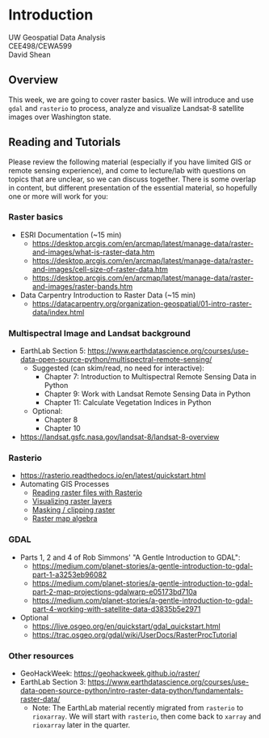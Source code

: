 # Introduction

UW Geospatial Data Analysis  
CEE498/CEWA599  
David Shean  

## Overview
This week, we are going to cover raster basics.  We will introduce and use `gdal` and `rasterio` to process, analyze and visualize Landsat-8 satellite images over Washington state.

## Reading and Tutorials
Please review the following material (especially if you have limited GIS or remote sensing experience), and come to lecture/lab with questions on topics that are unclear, so we can discuss together.  There is some overlap in content, but different presentation of the essential material, so hopefully one or more will work for you:

### Raster basics
* ESRI Documentation (~15 min)
    * https://desktop.arcgis.com/en/arcmap/latest/manage-data/raster-and-images/what-is-raster-data.htm
    * https://desktop.arcgis.com/en/arcmap/latest/manage-data/raster-and-images/cell-size-of-raster-data.htm
    * https://desktop.arcgis.com/en/arcmap/latest/manage-data/raster-and-images/raster-bands.htm
* Data Carpentry Introduction to Raster Data (~15 min)
    * https://datacarpentry.org/organization-geospatial/01-intro-raster-data/index.html

### Multispectral Image and Landsat background
* EarthLab Section 5: https://www.earthdatascience.org/courses/use-data-open-source-python/multispectral-remote-sensing/
    * Suggested (can skim/read, no need for interactive):
        * Chapter 7: Introduction to Multispectral Remote Sensing Data in Python
        * Chapter 9: Work with Landsat Remote Sensing Data in Python
        * Chapter 11: Calculate Vegetation Indices in Python
    * Optional:
        * Chapter 8
        * Chapter 10
* https://landsat.gsfc.nasa.gov/landsat-8/landsat-8-overview

### Rasterio
* https://rasterio.readthedocs.io/en/latest/quickstart.html
* Automating GIS Processes
    * [Reading raster files with Rasterio](https://automating-gis-processes.github.io/site/notebooks/Raster/reading-raster.html)
    * [Visualizing raster layers](https://automating-gis-processes.github.io/site/notebooks/Raster/plotting-raster.html)
    * [Masking / clipping raster](https://automating-gis-processes.github.io/site/notebooks/Raster/clipping-raster.html)
    * [Raster map algebra](https://automating-gis-processes.github.io/site/notebooks/Raster/raster-map-algebra.html)

### GDAL
* Parts 1, 2 and 4 of Rob Simmons' "A Gentle Introduction to GDAL":
    * https://medium.com/planet-stories/a-gentle-introduction-to-gdal-part-1-a3253eb96082
    * https://medium.com/planet-stories/a-gentle-introduction-to-gdal-part-2-map-projections-gdalwarp-e05173bd710a
    * https://medium.com/planet-stories/a-gentle-introduction-to-gdal-part-4-working-with-satellite-data-d3835b5e2971
* Optional
    * https://live.osgeo.org/en/quickstart/gdal_quickstart.html
    * https://trac.osgeo.org/gdal/wiki/UserDocs/RasterProcTutorial

### Other resources
* GeoHackWeek: https://geohackweek.github.io/raster/
* EarthLab Section 3: https://www.earthdatascience.org/courses/use-data-open-source-python/intro-raster-data-python/fundamentals-raster-data/
    * Note: The EarthLab material recently migrated from `rasterio` to `rioxarray`. We will start with `rasterio`, then come back to `xarray` and `rioxarray` later in the quarter.
